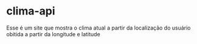 # clima-api
Esse é um site que mostra o clima atual a partir da localização do usuário obitida a partir da longitude e latitude 
